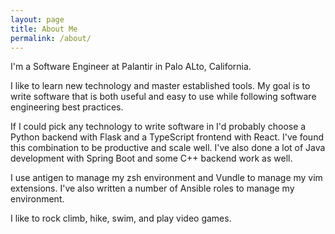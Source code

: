 ```yaml
---
layout: page
title: About Me
permalink: /about/
---
```


I'm a Software Engineer at Palantir in Palo ALto, California.

I like to learn new technology and master established tools. My goal is to write software that is both useful and easy to use while following software engineering best practices.

If I could pick any technology to write software in I'd probably choose a Python backend with Flask and a TypeScript frontend with React. I've found this combination to be productive and scale well. I've also done a lot of Java development with Spring Boot and some C++ backend work as well.

I use antigen to manage my zsh environment and Vundle to manage my vim extensions. I've also written a number of Ansible roles to manage my environment.

I like to rock climb, hike, swim, and play video games.
